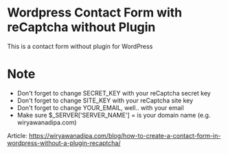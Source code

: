 # Wordpress Contact Form with reCaptcha without Plugin
This is a contact form without plugin for WordPress

# Note
- Don't forget to change SECRET_KEY with your reCaptcha secret key
- Don't forget to change SITE_KEY with your reCaptcha site key
- Don't forget to change YOUR_EMAIL, well.. with your email
- Make sure $_SERVER['SERVER_NAME'] = is your domain name (e.g. wiryawanadipa.com)

Article: https://wiryawanadipa.com/blog/how-to-create-a-contact-form-in-wordpress-without-a-plugin-recaptcha/
